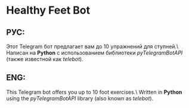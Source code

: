# Healthy Feet Bot
## РУС:
Этот Telegram бот предлагает вам до 10 упражнений для ступней.\ Написан на **Python** с использованием библиотеки *pyTelegramBotAPI* (также известной как *telebot*).
## ENG:
This Telegram bot offers you up to 10 foot exercises.\ Written in **Python** using the *pyTelegramBotAPI* library (also known as *telebot*).
